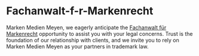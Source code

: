 # Fachanwalt-f-r-Markenrecht
Marken Medien Meyen, we eagerly anticipate the [Fachanwalt für Markenrecht](https://marken.legal/) opportunity to assist you with your legal concerns. Trust is the foundation of our relationship with clients, and we invite you to rely on Marken Medien Meyen as your partners in trademark law.

